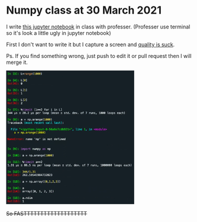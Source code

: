 # Numpy class at 30 March 2021

I write [this jupyter notebook](numpy_inclass.ipynb) in class with professer. (Professer use terminal so it's look a little ugly in jupyter notebook)

First I don't want to write it but I capture a screen and [quality is suck](shit_quality_screen_capture.png).

Ps. If you find something wrong, just push to edit it or pull request then I will merge it.

![Best quality in screenshot](shit_quality_screen_capture.png)

~~So FASTTTTTTTTTTTTTTTTTTT~~